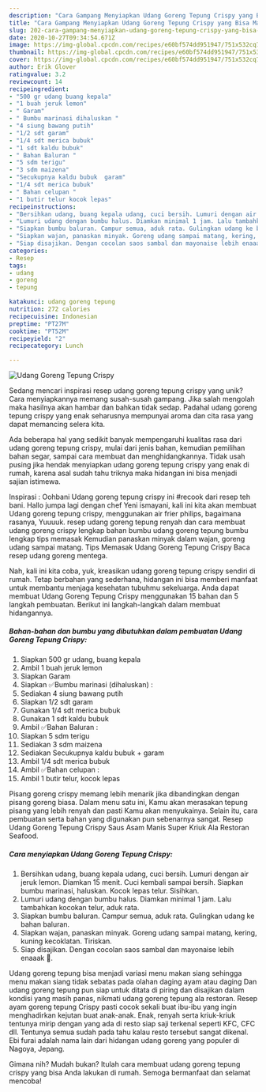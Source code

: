 ```yaml
---
description: "Cara Gampang Menyiapkan Udang Goreng Tepung Crispy yang Bisa Manjain Lidah"
title: "Cara Gampang Menyiapkan Udang Goreng Tepung Crispy yang Bisa Manjain Lidah"
slug: 202-cara-gampang-menyiapkan-udang-goreng-tepung-crispy-yang-bisa-manjain-lidah
date: 2020-10-27T09:34:54.671Z
image: https://img-global.cpcdn.com/recipes/e60bf574dd951947/751x532cq70/udang-goreng-tepung-crispy-foto-resep-utama.jpg
thumbnail: https://img-global.cpcdn.com/recipes/e60bf574dd951947/751x532cq70/udang-goreng-tepung-crispy-foto-resep-utama.jpg
cover: https://img-global.cpcdn.com/recipes/e60bf574dd951947/751x532cq70/udang-goreng-tepung-crispy-foto-resep-utama.jpg
author: Erik Glover
ratingvalue: 3.2
reviewcount: 14
recipeingredient:
- "500 gr udang buang kepala"
- "1 buah jeruk lemon"
- " Garam"
- " Bumbu marinasi dihaluskan "
- "4 siung bawang putih"
- "1/2 sdt garam"
- "1/4 sdt merica bubuk"
- "1 sdt kaldu bubuk"
- " Bahan Baluran "
- "5 sdm terigu"
- "3 sdm maizena"
- "Secukupnya kaldu bubuk  garam"
- "1/4 sdt merica bubuk"
- " Bahan celupan "
- "1 butir telur kocok lepas"
recipeinstructions:
- "Bersihkan udang, buang kepala udang, cuci bersih. Lumuri dengan air jeruk lemon. Diamkan 15 menit. Cuci kembali sampai bersih. Siapkan bumbu marinasi, haluskan. Kocok lepas telur. Sisihkan."
- "Lumuri udang dengan bumbu halus. Diamkan minimal 1 jam. Lalu tambahkan kocokan telur, aduk rata."
- "Siapkan bumbu baluran. Campur semua, aduk rata. Gulingkan udang ke bahan baluran."
- "Siapkan wajan, panaskan minyak. Goreng udang sampai matang, kering, kuning kecoklatan. Tiriskan."
- "Siap disajikan. Dengan cocolan saos sambal dan mayonaise lebih enaaak 🤩."
categories:
- Resep
tags:
- udang
- goreng
- tepung

katakunci: udang goreng tepung 
nutrition: 272 calories
recipecuisine: Indonesian
preptime: "PT27M"
cooktime: "PT52M"
recipeyield: "2"
recipecategory: Lunch

---
```



![Udang Goreng Tepung Crispy](https://img-global.cpcdn.com/recipes/e60bf574dd951947/751x532cq70/udang-goreng-tepung-crispy-foto-resep-utama.jpg)

Sedang mencari inspirasi resep udang goreng tepung crispy yang unik? Cara menyiapkannya memang susah-susah gampang. Jika salah mengolah maka hasilnya akan hambar dan bahkan tidak sedap. Padahal udang goreng tepung crispy yang enak seharusnya mempunyai aroma dan cita rasa yang dapat memancing selera kita.

Ada beberapa hal yang sedikit banyak mempengaruhi kualitas rasa dari udang goreng tepung crispy, mulai dari jenis bahan, kemudian pemilihan bahan segar, sampai cara membuat dan menghidangkannya. Tidak usah pusing jika hendak menyiapkan udang goreng tepung crispy yang enak di rumah, karena asal sudah tahu triknya maka hidangan ini bisa menjadi sajian istimewa.

Inspirasi : Oohbani Udang goreng tepung crispy ini #recook dari resep teh bani. Hallo jumpa lagi dengan chef Yeni ismayani, kali ini kita akan membuat Udang goreng tepung crispy, menggunakan air frier philips, bagaimana rasanya, Yuuuuk. resep udang goreng tepung renyah dan cara membuat udang goreng crispy lengkap bahan bumbu udang goreng tepung bumbu lengkap tips memasak Kemudian panaskan minyak dalam wajan, goreng udang sampai matang. Tips Memasak Udang Goreng Tepung Crispy  Baca resep udang goreng mentega.


Nah, kali ini kita coba, yuk, kreasikan udang goreng tepung crispy sendiri di rumah. Tetap berbahan yang sederhana, hidangan ini bisa memberi manfaat untuk membantu menjaga kesehatan tubuhmu sekeluarga. Anda dapat membuat Udang Goreng Tepung Crispy menggunakan 15 bahan dan 5 langkah pembuatan. Berikut ini langkah-langkah dalam membuat hidangannya.

<!--inarticleads1-->

##### Bahan-bahan dan bumbu yang dibutuhkan dalam pembuatan Udang Goreng Tepung Crispy:

1. Siapkan 500 gr udang, buang kepala
1. Ambil 1 buah jeruk lemon
1. Siapkan  Garam
1. Siapkan  ✅Bumbu marinasi (dihaluskan) :
1. Sediakan 4 siung bawang putih
1. Siapkan 1/2 sdt garam
1. Gunakan 1/4 sdt merica bubuk
1. Gunakan 1 sdt kaldu bubuk
1. Ambil  ✅Bahan Baluran :
1. Siapkan 5 sdm terigu
1. Sediakan 3 sdm maizena
1. Sediakan Secukupnya kaldu bubuk + garam
1. Ambil 1/4 sdt merica bubuk
1. Ambil  ✅Bahan celupan :
1. Ambil 1 butir telur, kocok lepas


Pisang goreng crispy memang lebih menarik jika dibandingkan dengan pisang goreng biasa. Dalam menu satu ini, Kamu akan merasakan tepung pisang yang lebih renyah dan pasti Kamu akan menyukainya. Selain itu, cara pembuatan serta bahan yang digunakan pun sebenarnya sangat. Resep Udang Goreng Tepung Crispy Saus Asam Manis Super Kriuk Ala Restoran Seafood. 

<!--inarticleads2-->

##### Cara menyiapkan Udang Goreng Tepung Crispy:

1. Bersihkan udang, buang kepala udang, cuci bersih. Lumuri dengan air jeruk lemon. Diamkan 15 menit. Cuci kembali sampai bersih. Siapkan bumbu marinasi, haluskan. Kocok lepas telur. Sisihkan.
1. Lumuri udang dengan bumbu halus. Diamkan minimal 1 jam. Lalu tambahkan kocokan telur, aduk rata.
1. Siapkan bumbu baluran. Campur semua, aduk rata. Gulingkan udang ke bahan baluran.
1. Siapkan wajan, panaskan minyak. Goreng udang sampai matang, kering, kuning kecoklatan. Tiriskan.
1. Siap disajikan. Dengan cocolan saos sambal dan mayonaise lebih enaaak 🤩.


Udang goreng tepung bisa menjadi variasi menu makan siang sehingga menu makan siang tidak sebatas pada olahan daging ayam atau daging Dan udang goreng tepung pun siap untuk ditata di piring dan disajikan dalam kondisi yang masih panas, nikmati udang goreng tepung ala restoran. Resep ayam goreng tepung Crispy pasti cocok sekali buat ibu-ibu yang ingin menghadirkan kejutan buat anak-anak. Enak, renyah serta kriuk-kriuk tentunya mirip dengan yang ada di resto siap saji terkenal seperti KFC, CFC dll. Tentunya semua sudah pada tahu kalau resto tersebut sangat dikenal. Ebi furai adalah nama lain dari hidangan udang goreng yang populer di Nagoya, Jepang. 

Gimana nih? Mudah bukan? Itulah cara membuat udang goreng tepung crispy yang bisa Anda lakukan di rumah. Semoga bermanfaat dan selamat mencoba!
